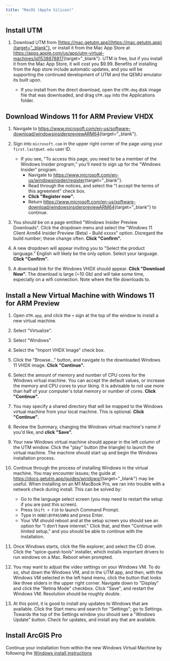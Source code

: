 ```yaml
---
title: "MacOS (Apple Silicon)"
---
```


## Install UTM

1.  Download UTM from [https://mac.getutm.app](https://mac.getutm.app){target="_blank"}, or install it from the Mac App Store at <https://apps.apple.com/us/app/utm-virtual-machines/id1538878817>{target="_blank"}. UTM is free, but if you install it from the Mac App Store, it will cost you \$9.99. Benefits of installing from the App store include automatic updates, and you will be supporting the continued development of UTM and the QEMU emulator its built upon.

    -   If you install from the direct download, open the `UTM.dmg` disk image file that was downloaded, and drag `UTM.app` into the Applications folder.
    
## Download Windows 11 for ARM Preview VHDX

1. Navigate to <https://www.microsoft.com/en-us/software-download/windowsinsiderpreviewARM64>{target="_blank"}.

2. Sign into `microsoft.com` in the upper right corner of the page using your `first.last@umt.edu` user ID.
    -   If you see, "To access this page, you need to be a member of the Windows Insider program," you'll need to sign up for the "Windows Insider" program.
        -   Navigate to <https://www.microsoft.com/en-us/windowsinsider/register>{target="_blank"}.
        -   Read through the notices, and select the "I accept the terms of this agreement" check box.
        -   **Click "Register now".**
        -   Return <https://www.microsoft.com/en-us/software-download/windowsinsiderpreviewARM64>{target="_blank"} to continue.

3. You should be on a page entitled "Windows Insider Preview Downloads". Click the dropdown menu and select the "Windows 11 Client Arm64 Insider Preview (Beta) - Build xxxxx" option. Disregard the build number; these change often. **Click "Confirm".**

4. A new dropdown will appear inviting you to "Select the product language." English will likely be the only option. Select your language. **Click "Confirm".**

5. A download link for the Windows VHDX should appear. **Click "Download Now".** The download is large (\~10 Gb) and will take some time, especially on a wifi connection. Note where the file downloads to.

## Install a New Virtual Machine with Windows 11 for ARM Preview

1.  Open `UTM.app`, and click the `+` sign at the top of the window to install a new virtual machine.

2.  Select "Virtualize".

3.  Select "Windows"

4.  Select the "Import VHDX Image" check box.

5.  Click the "Browse..." button, and navigate to the downloaded Windows 11 VHDX image. **Click "Continue".**

6.  Select the amount of memory and number of CPU cores for the Windows virtual machine. You can accept the default values, or increase the memory and CPU cores to your liking. It is advisable to not use more than half of your computer's total memory or number of cores. **Click "Continue".**

7.  You may specify a shared directory that will be mapped to the Windows virtual machine from your local machine. This is optional. **Click "Continue".**

8.  Review the Summary, changing the Windows virtual machine's name if you'd like, and **click "Save".**

9. Your new Windows virtual machine should appear in the left column of the UTM window. Click the "play" button (the triangle) to launch the virtual machine. The machine should start up and begin the Windows installation process.

10. Continue through the process of installing Windows in the virtual machine. You may encounter issues; the guide at <https://docs.getutm.app/guides/windows/>{target="_blank"} may be useful. When installing on an M1 MacBook Pro, we ran into trouble with a network check during install. This can be solved by:

    -   Go to the language select screen (you may need to restart the setup if you are past this screen).
    -   Press `Shift + F10` to launch Command Prompt.
    -   Type in `OOBE\BYPASSNRO` and press Enter.
    -   Your VM should reboot and at the setup screen you should see an option for "I don’t have internet." Click that, and then "Continue with limited setup," and you should be able to continue with the installation.

11. Once Windows starts, click the file explorer, and select the CD drive. Click the "spice-guest-tools" installer, which installs important drivers to run windows on a Mac. Reboot when prompted.

12. You may want to adjust the video settings on your Windows VM. To do so, shut down the Windows VM, and in the UTM app, and then, with the Windows VM selected in the left hand menu, click the button that looks like three sliders in the upper right corner. Navigate down to "Display" and click the "Retina Mode" checkbox. Click "Save", and restart the Windows VM. Resolution should be roughly double.

13. At this point, it is good to install any updates to Windows that are available. Click the Start menu and search for "Settings"; go to Settings. Towards the top of the Settings window you should see a "Windows Update" button. Check for updates, and install any that are available.

## Install ArcGIS Pro

Continue your installation from within the new Windows Virtual Machine by following the [Windows install instructions](/Installation/windows.html)
